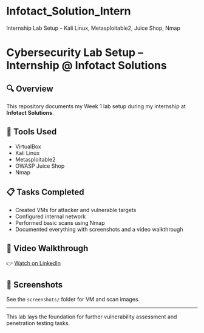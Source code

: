 # Infotact_Solution_Intern
Internship Lab Setup – Kali Linux, Metasploitable2, Juice Shop, Nmap
# Cybersecurity Lab Setup – Internship @ Infotact Solutions

## 🔍 Overview
This repository documents my Week 1 lab setup during my internship at **Infotact Solutions**.

## 🧰 Tools Used
- VirtualBox
- Kali Linux
- Metasploitable2
- OWASP Juice Shop
- Nmap

## 📋 Tasks Completed
- Created VMs for attacker and vulnerable targets
- Configured internal network
- Performed basic scans using Nmap
- Documented everything with screenshots and a video walkthrough

## 🎥 Video Walkthrough
👉 [Watch on LinkedIn]([https://your-video-link.com](https://www.linkedin.com/posts/kalaiyarasan-g-63b452271_cybersecurity-internshipexperience-kalilinux-activity-7335667305655263234-mDVU?utm_source=share&utm_medium=member_desktop&rcm=ACoAAEJzpg8BVqFKGMAPsagdbRy4MOxmrlStN1o))

## 📸 Screenshots
See the `screenshots/` folder for VM and scan images.

---

This lab lays the foundation for further vulnerability assessment and penetration testing tasks.
